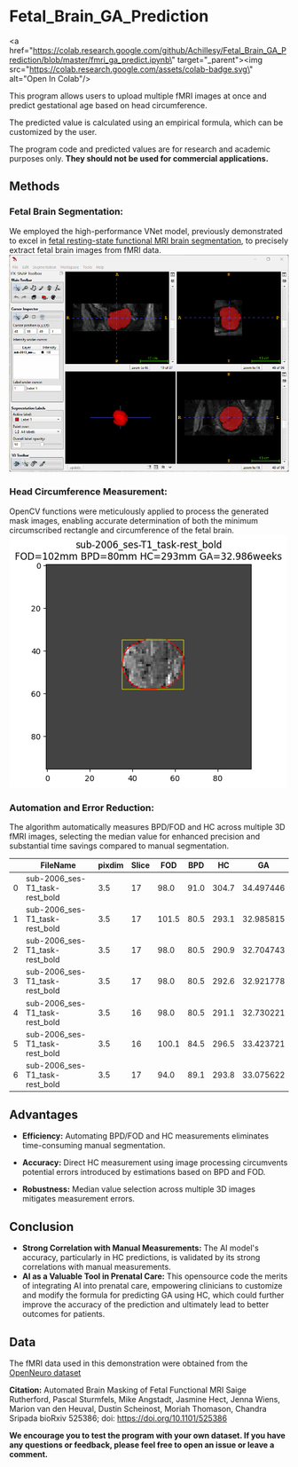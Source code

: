 # Fetal_Brain_GA_Prediction

<a href=\"https://colab.research.google.com/github/Achillesy/Fetal_Brain_GA_Prediction/blob/master/fmri_ga_predict.ipynb\" target=\"_parent\"><img src=\"https://colab.research.google.com/assets/colab-badge.svg\" alt=\"Open In Colab\"/></a>

This program allows users to upload multiple fMRI images at once and predict gestational age based on head circumference.

The predicted value is calculated using an empirical formula, which can be customized by the user.

The program code and predicted values are for research and academic purposes only. **They should not be used for commercial applications.**

## Methods

### Fetal Brain Segmentation: 

We employed the high-performance VNet model, previously demonstrated to excel in [fetal resting-state functional MRI brain segmentation](https://arxiv.org/abs/2311.10844), to precisely extract fetal brain images from fMRI data.
![maks_result](images/2013_ses_T1.gif)

### Head Circumference Measurement: 

OpenCV functions were meticulously applied to process the generated mask images, enabling accurate determination of both the minimum circumscribed rectangle and circumference of the fetal brain.
![hc_result](images/sub-2006_T1_1.png)

### Automation and Error Reduction: 

The algorithm automatically measures BPD/FOD and HC across multiple 3D fMRI images, selecting the median value for enhanced precision and substantial time savings compared to manual segmentation.

|| FileName | pixdim	| Slice	| FOD	| BPD	| HC  | GA  |
| --- | ---      | ---    | ---   | --- | --- | --- | --- |
| 0 |	sub-2006_ses-T1_task-rest_bold	| 3.5	| 17	| 98.0	| 91.0	| 304.7	| 34.497446 |
| 1	| sub-2006_ses-T1_task-rest_bold	| 3.5	| 17	| 101.5	| 80.5	| 293.1	| 32.985815 |
| 2	| sub-2006_ses-T1_task-rest_bold	| 3.5	| 17	| 98.0	| 80.5	| 290.9	| 32.704743 |
| 3	| sub-2006_ses-T1_task-rest_bold	| 3.5	| 17	| 98.0	| 80.5	| 292.6	| 32.921778 |
| 4	| sub-2006_ses-T1_task-rest_bold	| 3.5	| 16	| 98.0	| 80.5	| 291.1	| 32.730221 |
| 5	| sub-2006_ses-T1_task-rest_bold	| 3.5	| 16	| 100.1	| 84.5	| 296.5	| 33.423721 |
| 6	| sub-2006_ses-T1_task-rest_bold	| 3.5	| 17	| 94.0	| 89.1	| 293.8	| 33.075622 |


## Advantages

  * **Efficiency:** Automating BPD/FOD and HC measurements eliminates time-consuming manual segmentation.

  * **Accuracy:** Direct HC measurement using image processing circumvents potential errors introduced by estimations based on BPD and FOD.

  * **Robustness:** Median value selection across multiple 3D images mitigates measurement errors.

## Conclusion

  * **Strong Correlation with Manual Measurements:** The AI model's accuracy, particularly in HC predictions, is validated by its strong correlations with manual measurements.
  * **AI as a Valuable Tool in Prenatal Care:** This opensource code the merits of integrating AI into prenatal care, empowering clinicians to customize and modify the formula for predicting GA using HC, which could further improve the accuracy of the prediction and ultimately lead to better outcomes for patients.

## Data
The fMRI data used in this demonstration were obtained from the [OpenNeuro dataset](https://openneuro.org/datasets/ds003090/versions/1.0.0)

**Citation:** Automated Brain Masking of Fetal Functional MRI Saige Rutherford, Pascal Sturmfels, Mike Angstadt, Jasmine Hect, Jenna Wiens, Marion van den Heuval, Dustin Scheinost, Moriah Thomason, Chandra Sripada bioRxiv 525386; doi: https://doi.org/10.1101/525386

**We encourage you to test the program with your own dataset. If you have any questions or feedback, please feel free to open an issue or leave a comment.**
